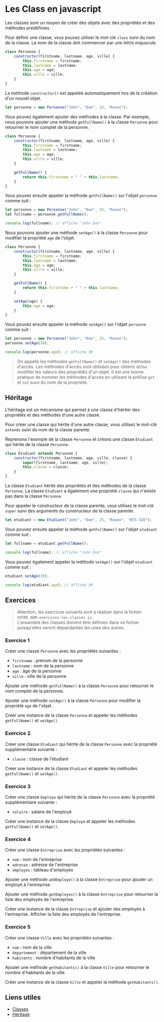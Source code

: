 # Les Class en javascript

Les classes sont un moyen de créer des objets avec des propriétés et des méthodes prédéfinies.

Pour définir une classe, vous pouvez utiliser le mot-clé `class` suivi du nom de la classe. Le nom de la classe doit commencer par une lettre majuscule.

```javascript
class Personne {
    constructor(firstname, lastname, age, ville) {
        this.firstname = firstname;
        this.lastname = lastname;
        this.age = age;
        this.ville = ville;
    }
}
```

La méthode `constructor()` est appelée automatiquement lors de la création d'un nouvel objet.

```javascript
let personne = new Personne("John", "Doe", 25, "Rouen");
```

Vous pouvez également ajouter des méthodes à la classe. Par exemple, nous pouvons ajouter une méthode `getFullName()` à la classe `Personne` pour retourner le nom complet de la personne.

```javascript
class Personne {
    constructor(firstname, lastname, age, ville) {
        this.firstname = firstname;
        this.lastname = lastname;
        this.age = age;
        this.ville = ville;
    }

    getFullName() {
        return this.firstname + " " + this.lastname;
    }
}
```

Vous pouvez ensuite appeler la méthode `getFullName()` sur l'objet `personne` comme suit :

```javascript
let personne = new Personne("John", "Doe", 25, "Rouen");
let fullname = personne.getFullName();

console.log(fullname); // affiche "John Doe"
```

Nous pouvons ajouter une méthode `setAge()` à la classe `Personne` pour modifier la propriété `age` de l'objet.

```javascript
class Personne {
    constructor(firstname, lastname, age, ville) {
        this.firstname = firstname;
        this.lastname = lastname;
        this.age = age;
        this.ville = ville;
    }

    getFullName() {
        return this.firstname + " " + this.lastname;
    }

    setAge(age) {
        this.age = age;
    }
}
```

Vous pouvez ensuite appeler la méthode `setAge()` sur l'objet `personne` comme suit :

```javascript
let personne = new Personne("John", "Doe", 25, "Rouen");
personne.setAge(30);

console.log(personne.age); // affiche 30
```

> On appelle les méthodes `getFullName()` et `setAge()` des méthodes d'accès. Les méthodes d'accès sont utilisées pour obtenir et/ou modifier les valeurs des propriétés d'un objet. Il est une bonne pratique de nommer les méthodes d'accès en utilisant le préfixe `get` et `set` suivi du nom de la propriété.

## Héritage

L'héritage est un mécanisme qui permet à une classe d'hériter des propriétés et des méthodes d'une autre classe.

Pour créer une classe qui hérite d'une autre classe, vous utilisez le mot-clé `extends` suivi du nom de la classe parente.

Reprenons l'exemple de la classe `Personne` et créons une classe `Etudiant` qui hérite de la classe `Personne`.

```javascript
class Etudiant extends Personne {
    constructor(firstname, lastname, age, ville, classe) {
        super(firstname, lastname, age, ville);
        this.classe = classe;
    }
}
```

La classe `Etudiant` hérite des propriétés et des méthodes de la classe `Personne`. La classe `Etudiant` a également une propriété `classe` qui n'existe pas dans la classe `Personne`.

Pour appeler le constructeur de la classe parente, vous utilisez le mot-clé `super` suivi des arguments du constructeur de la classe parente.

```javascript
let etudiant = new Etudiant("John", "Doe", 25, "Rouen", "BTS SIO");
```

Vous pouvez ensuite appeler la méthode `getFullName()` sur l'objet `etudiant` comme suit :

```javascript
let fullname = etudiant.getFullName();

console.log(fullname); // affiche "John Doe"
```

Vous pouvez également appeler la méthode `setAge()` sur l'objet `etudiant` comme suit :

```javascript
etudiant.setAge(30);

console.log(etudiant.age); // affiche 30
```

## Exercices

> Attention, les exercices suivants sont à réaliser dans le fichier `VOTRE_NOM-exercices-les-classes.js`.  
> L'ensemble des classes doivent être définies dans ce fichier puisqu'elles seront depandantes les unes des autres.

### Exercice 1

Créer une classe `Personne` avec les propriétés suivantes :

- `firstname` : prénom de la personne
- `lastname` : nom de la personne
- `age` : âge de la personne
- `ville` : ville de la personne

Ajouter une méthode `getFullName()` à la classe `Personne` pour retourner le nom complet de la personne.

Ajouter une méthode `setAge()` à la classe `Personne` pour modifier la propriété `age` de l'objet.

Créer une instance de la classe `Personne` et appeler les méthodes `getFullName()` et `setAge()`.

### Exercice 2

Créer une classe `Etudiant` qui hérite de la classe `Personne` avec la propriété supplémentaire suivante :

- `classe` : classe de l'étudiant

Créer une instance de la classe `Etudiant` et appeler les méthodes `getFullName()` et `setAge()`.

### Exercice 3

Créer une classe `Employe` qui hérite de la classe `Personne` avec la propriété supplémentaire suivante :

- `salaire` : salaire de l'employé

Créer une instance de la classe `Employe` et appeler les méthodes `getFullName()` et `setAge()`.

### Exercice 4

Créer une classe `Entreprise` avec les propriétés suivantes :

- `nom` : nom de l'entreprise
- `adresse` : adresse de l'entreprise
- `employes` : tableau d'employés

Ajouter une méthode `addEmploye()` à la classe `Entreprise` pour ajouter un employé à l'entreprise.

Ajouter une méthode `getEmployes()` à la classe `Entreprise` pour retourner la liste des employés de l'entreprise.

Créer une instance de la classe `Entreprise` et ajouter des employés à l'entreprise. Afficher la liste des employés de l'entreprise.

### Exercice 5

Créer une classe `Ville` avec les propriétés suivantes :

- `nom` : nom de la ville
- `departement` : département de la ville
- `habitants` : nombre d'habitants de la ville

Ajouter une méthode `getHabitants()` à la classe `Ville` pour retourner le nombre d'habitants de la ville.

Créer une instance de la classe `Ville` et appeler la méthode `getHabitants()`.

## Liens utiles

- [Classes](https://developer.mozilla.org/fr/docs/Web/JavaScript/Reference/Classes)
- [Héritage](https://developer.mozilla.org/fr/docs/Web/JavaScript/Reference/Classes/extends)
